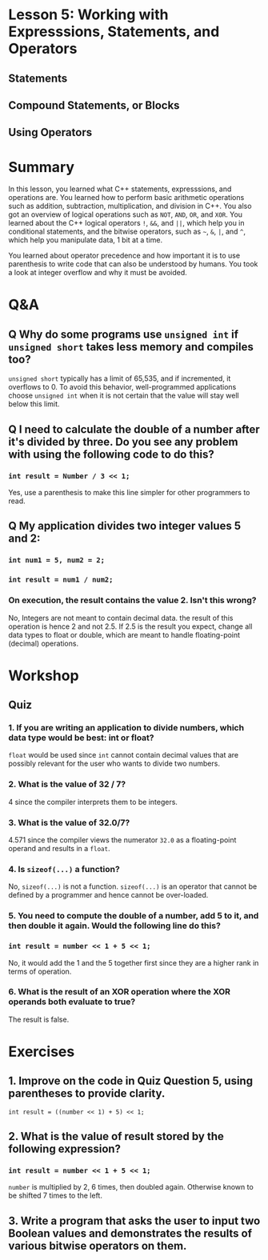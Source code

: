 # Lesson 5: Working with Expresssions, Statements, and Operators
## Statements
## Compound Statements, or Blocks
## Using Operators

# Summary
In this lesson, you learned what C++ statements, expresssions, and operations are. You learned how to perform basic arithmetic operations such as addition, subtraction, multiplication, and division in C++. You also got an overview of logical operations such as `NOT`, `AND`, `OR`, and `XOR`. You learned about the C++ logical operators `!`, `&&`, and `||`, which help you in conditional statements, and the bitwise operators, such as `~`, `&`, `|`, and `^`, which help you manipulate data, 1 bit at a time.

You learned about operator precedence and how important it is to use parenthesis to write code that can also be understood by humans. You took a look at integer overflow and why it must be avoided.

# Q&A
## Q Why do some programs use `unsigned int` if `unsigned short` takes less memory and compiles too?
`unsigned short` typically has a limit of 65,535, and if incremented, it overflows to 0. To avoid this behavior, well-programmed applications choose `unsigned int` when it is not certain that the value will stay well below this limit.

## Q I need to calculate the double of a number after it's divided by three. Do you see any problem with using the following code to do this?
### `int result = Number / 3 << 1;`
Yes, use a parenthesis to make this line simpler for other programmers to read.

## Q My application divides two integer values 5 and 2:
### `int num1 = 5, num2 = 2;`
### `int result = num1 / num2;`
### On execution, the result contains the value 2. Isn't this wrong?
No, Integers are not meant to contain decimal data. the result of this operation is hence 2 and not 2.5. If 2.5 is the result you expect, change all data types to float or double, which are meant to handle floating-point (decimal) operations.


# Workshop
## Quiz
### 1. If you are writing an application to divide numbers, which data type would be best: int or float?
`float` would be used since `int` cannot contain decimal values that are possibly relevant for the user who wants to divide two numbers.

### 2. What is the value of 32 / 7?
4 since the compiler interprets them to be integers.

### 3. What is the value of 32.0/7?
4.571 since the compiler views the numerator `32.0` as a floating-point operand and results in a `float`.

### 4. Is `sizeof(...)` a function?
No, `sizeof(...)` is not a function. `sizeof(...)` is an operator that cannot be defined by a programmer and hence cannot be over-loaded.

### 5. You need to compute the double of a number, add 5 to it, and then double it again. Would the following line do this?
### `int result = number << 1 + 5 << 1;`
No, it would add the 1 and the 5 together first since they are a higher rank in terms of operation.

### 6. What is the result of an XOR operation where the XOR operands both evaluate to true?
The result is false.

# Exercises
## 1. Improve on the code in Quiz Question 5, using parentheses to provide clarity.
`int result = ((number << 1) + 5) << 1;`

## 2. What is the value of result stored by the following expression?
### `int result = number << 1 + 5 << 1;`
`number` is multiplied by 2, 6 times, then doubled again. Otherwise known to be shifted 7 times to the left.

## 3. Write a program that asks the user to input two Boolean values and demonstrates the results of various bitwise operators on them.